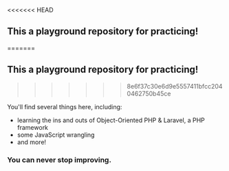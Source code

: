 <<<<<<< HEAD
## This a playground repository for practicing!
=======
## This a playground repository for practicing! 
>>>>>>> 8e6f37c30e6d9e5557411bfcc2040462750b45ce

You'll find several things here, including:
* learning the ins and outs of Object-Oriented PHP & Laravel, a PHP framework
* some JavaScript wrangling
* and more!

### You can never stop improving.
